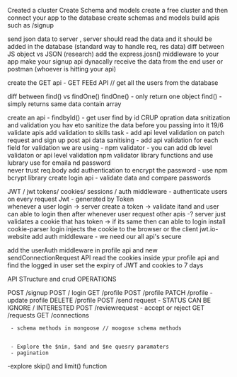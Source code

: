 Created a cluster
Create Schema and models
create a free cluster and then connect your app to the database 
create schemas and models
build apis such as /signup


send json data to server , server should read the data and it should be added in the database (standard way to handle req, res data)
diff between JS object vs JSON (research)
add the express.josn() middleware to your app
 make your signup api dynacally receive the data from the end user or postman (whoever is hitting your api)

  create the GET api - GET  FEEd API // get all the users from the database 


diff between find() vs findOne()
findOne() - only return one object 
find() - simply returns same data contain array 

create an api - findbyId()  - get user find by id 
CRUP opration
data snitization and validation you hav eto sanitize the data before you passing into it 
19/6
validate apis
add validation to skills
task - add api level validation on patch request and sign up post api
data sanitising - add api validation for each field
for validation we are using - npm validator - you can add db level validaton or api level validation
npm validator library functions and use lubrary use for emaila nd password   
never trust req.body
add authentication 
to encrypt the password - use npm bcrypt library 
create login api - validate data and compare passwords

JWT / jwt tokens/ cookies/ sessions / auth middleware - authenticate users on every request 
Jwt - generated by Token  
 whenever a user login -> server create a token -> validate itand and user can able to login 
 then after whenever user request other apis -? server just validates a cookie that has token -> if its same then can able to login 
 install cookie-parser
 login injects the cookie to the browser or the client 
 jwt.io- website
  add auth middleware - we need our all api's secure 

add the userAuth middleware in profile api and new sendConnectionRequest API
read the cookies inside ypur profile api and find the logged in user 
set the expiry of JWT and cookies to 7 days


   API STructure and crud OPERATIONS
   
   POST /signup
   POST  / login 
   GET /profile
   POST /profile
   PATCH /profile - update profile
   DELETE /profile 
    POST /send request  - STATUS CAN BE IGNORE /  INTERESTED 
    POST /reviewrequest - accept or reject
    GET /requests
    GET /connections

     - schema methods in mongoose // moogose schema methods

     
     - Explore the $nin, $and and $ne quesry paramaters
     - pagination
-explore skip() and limit() function 

